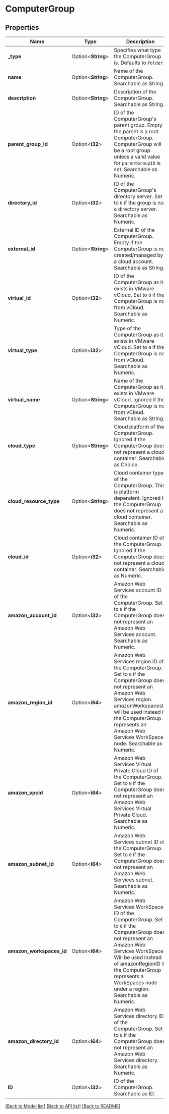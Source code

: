 # ComputerGroup

## Properties

Name | Type | Description | Notes
------------ | ------------- | ------------- | -------------
**_type** | Option<**String**> | Specifies what type the ComputerGroup is. Defaults to `folder` | [optional][readonly]
**name** | Option<**String**> | Name of the ComputerGroup. Searchable as String. | [optional]
**description** | Option<**String**> | Description of the ComputerGroup. Searchable as String. | [optional]
**parent_group_id** | Option<**i32**> | ID of the ComputerGroup's parent group. Empty if the parent is a root ComputerGroup. ComputerGroup will be a root group unless a valid value for `parentGroupID` is set. Searchable as Numeric. | [optional]
**directory_id** | Option<**i32**> | ID of the ComputerGroup's directory server. Set to `0` if the group is not a directory server. Searchable as Numeric. | [optional][readonly]
**external_id** | Option<**String**> | External ID of the ComputerGroup. Empty if the ComputerGroup is not created/managed by a cloud account. Searchable as String. | [optional][readonly]
**virtual_id** | Option<**i32**> | ID of the ComputerGroup as it exists in VMware vCloud. Set to `0` if the ComputerGroup is not from vCloud. Searchable as Numeric. | [optional][readonly]
**virtual_type** | Option<**i32**> | Type of the ComputerGroup as it exists in VMware vCloud. Set to `0` if the ComputerGroup is not from vCloud. Searchable as Numeric. | [optional][readonly]
**virtual_name** | Option<**String**> | Name of the ComputerGroup as it exists in VMware vCloud. Ignored if the ComputerGroup is not from vCloud. Searchable as String. | [optional][readonly]
**cloud_type** | Option<**String**> | Cloud platform of the ComputerGroup.  Ignored if the ComputerGroup does not represent a cloud container. Searchable as Choice. | [optional][readonly]
**cloud_resource_type** | Option<**String**> | Cloud container type of the ComputerGroup. This is platform dependent. Ignored if the ComputerGroup does not represent a cloud container. Searchable as Numeric. | [optional][readonly]
**cloud_id** | Option<**i32**> | Cloud container ID of the ComputerGroup. Ignored if the ComputerGroup does not represent a cloud container. Searchable as Numeric. | [optional][readonly]
**amazon_account_id** | Option<**i32**> | Amazon Web Services account ID of the ComputerGroup. Set to `0` if the ComputerGroup does not represent an Amazon Web Services account. Searchable as Numeric. | [optional][readonly]
**amazon_region_id** | Option<**i64**> | Amazon Web Services region ID of the ComputerGroup. Set to `0` if the ComputerGroup does not represent an Amazon Web Services region. amazonWorkspacesID will be used instead if the ComputerGroup represents an Amazon Web Services WorkSpaces node. Searchable as Numeric. | [optional][readonly]
**amazon_vpcid** | Option<**i64**> | Amazon Web Services Virtual Private Cloud ID of the ComputerGroup. Set to `0` if the ComputerGroup does not represent an Amazon Web Services Virtual Private Cloud. Searchable as Numeric. | [optional][readonly]
**amazon_subnet_id** | Option<**i64**> | Amazon Web Services subnet ID of the ComputerGroup. Set to `0` if the ComputerGroup does not represent an Amazon Web Services subnet. Searchable as Numeric. | [optional][readonly]
**amazon_workspaces_id** | Option<**i64**> | Amazon Web Services WorkSpaces ID of the ComputerGroup. Set to `0` if the ComputerGroup does not represent an Amazon Web Services WorkSpace. Will be used instead of amazonRegionID if the ComputerGroup represents a WorkSpaces node under a region. Searchable as Numeric. | [optional][readonly]
**amazon_directory_id** | Option<**i64**> | Amazon Web Services directory ID of the ComputerGroup. Set to `0` if the ComputerGroup does not represent an Amazon Web Services directory. Searchable as Numeric. | [optional][readonly]
**ID** | Option<**i32**> | ID of the ComputerGroup. Searchable as ID. | [optional][readonly]

[[Back to Model list]](../README.md#documentation-for-models) [[Back to API list]](../README.md#documentation-for-api-endpoints) [[Back to README]](../README.md)


